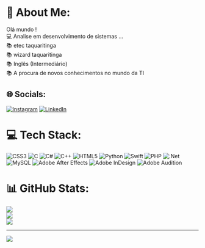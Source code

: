 # 💫 About Me:
Olá mundo !<br>💻 Analise em desenvolvimento de sistemas ...<br>📚 etec taquaritinga<br>📚 wizard taquaritinga<br>📚 Inglês (Intermediário)<br>📚 A procura de novos conhecimentos no mundo da TI


## 🌐 Socials:
[![Instagram](https://img.shields.io/badge/Instagram-%23E4405F.svg?logo=Instagram&logoColor=white)](https://instagram.com/https://www.instagram.com/saguini_2k22/) [![LinkedIn](https://img.shields.io/badge/LinkedIn-%230077B5.svg?logo=linkedin&logoColor=white)](https://linkedin.com/in/https://www.linkedin.com/in/caio-saguini-475242237/) 

# 💻 Tech Stack:
![CSS3](https://img.shields.io/badge/css3-%231572B6.svg?style=for-the-badge&logo=css3&logoColor=white) ![C](https://img.shields.io/badge/c-%2300599C.svg?style=for-the-badge&logo=c&logoColor=white) ![C#](https://img.shields.io/badge/c%23-%23239120.svg?style=for-the-badge&logo=c-sharp&logoColor=white) ![C++](https://img.shields.io/badge/c++-%2300599C.svg?style=for-the-badge&logo=c%2B%2B&logoColor=white) ![HTML5](https://img.shields.io/badge/html5-%23E34F26.svg?style=for-the-badge&logo=html5&logoColor=white) ![Python](https://img.shields.io/badge/python-3670A0?style=for-the-badge&logo=python&logoColor=ffdd54) ![Swift](https://img.shields.io/badge/swift-F54A2A?style=for-the-badge&logo=swift&logoColor=white) ![PHP](https://img.shields.io/badge/php-%23777BB4.svg?style=for-the-badge&logo=php&logoColor=white) ![.Net](https://img.shields.io/badge/.NET-5C2D91?style=for-the-badge&logo=.net&logoColor=white) ![MySQL](https://img.shields.io/badge/mysql-%2300f.svg?style=for-the-badge&logo=mysql&logoColor=white) ![Adobe After Effects](https://img.shields.io/badge/Adobe%20After%20Effects-9999FF.svg?style=for-the-badge&logo=Adobe%20After%20Effects&logoColor=white) ![Adobe InDesign](https://img.shields.io/badge/Adobe%20InDesign-49021F?style=for-the-badge&logo=adobeindesign&logoColor=white) ![Adobe Audition](https://img.shields.io/badge/Adobe%20Audition-9999FF.svg?style=for-the-badge&logo=Adobe%20Audition&logoColor=white)
# 📊 GitHub Stats:
![](https://github-readme-stats.vercel.app/api?username=caiosaguini1@gamil.com&theme=dark&hide_border=false&include_all_commits=true&count_private=false)<br/>
![](https://github-readme-streak-stats.herokuapp.com/?user=caiosaguini1@gamil.com&theme=dark&hide_border=false)<br/>
![](https://github-readme-stats.vercel.app/api/top-langs/?username=caiosaguini1@gamil.com&theme=dark&hide_border=false&include_all_commits=true&count_private=false&layout=compact)

---
[![](https://visitcount.itsvg.in/api?id=caiosaguini1@gamil.com&icon=0&color=0)](https://visitcount.itsvg.in)

<!-- Proudly created with GPRM ( https://gprm.itsvg.in ) -->
